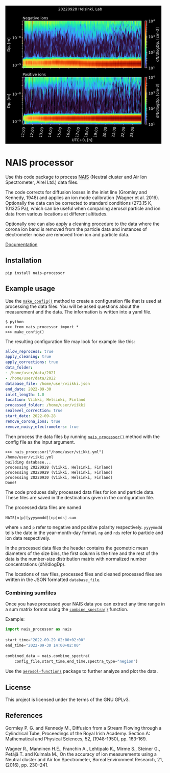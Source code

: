 ![data](./small_img.png)

# NAIS processor
Use this code package to process [NAIS](https://www.airel.ee/products/nais/) (Neutral cluster and Air Ion Spectrometer, Airel Ltd.) data files.

The code corrects for diffusion losses in the inlet line (Gromley and Kennedy, 1948) and applies an ion mode calibration (Wagner et al. 2016). Optionally the data can be corrected to standard conditions (273.15 K, 101325 Pa), which can be useful when comparing aerosol particle and ion data from various locations at different altitudes.

Optionally one can also apply a cleaning procedure to the data where the corona ion band is removed from the particle data and instances of electrometer noise are removed from ion and particle data.

[Documentation](https://jlpl.github.io/nais-processor/)

## Installation
```shell
pip install nais-processor
```

## Example usage
Use the [`make_config()`](https://jlpl.github.io/nais-processor/#nais_processor.make_config) method to create a configuration file that is used at processing the data files. You will be asked questions about the measurement and the data. The information is written into a yaml file.
```
$ python
>>> from nais_processor import *
>>> make_config()
```
The resulting configuration file may look for example like this:
```yaml
allow_reprocess: true
apply_cleaning: true
apply_corrections: true
data_folder:
- /home/user/data/2021 
- /home/user/data/2022
database_file: /home/user/viikki.json
end_date: 2022-09-30
inlet_length: 1.0
location: Viikki, Helsinki, Finland
processed_folder: /home/user/viikki
sealevel_correction: true
start_date: 2022-09-28
remove_corona_ions: true
remove_noisy_electrometers: true
```
Then process the data files by running [`nais_processor()`](https://jlpl.github.io/nais-processor/#nais_processor.nais_processor) method with the config file as the input argument.
```
>>> nais_processor("/home/user/viikki.yml")
/home/user/viikki.yml
building database...
processing 20220928 (Viikki, Helsinki, Finland)
processing 20220929 (Viikki, Helsinki, Finland)
processing 20220930 (Viikki, Helsinki, Finland)
Done!
```
The code produces daily processed data files for ion and particle data. These files are saved in the destinations given in the configuration file.

The processed data files are named

`NAIS[n|p][yyyymmdd][np|nds].sum`

where `n` and `p` refer to negative and positive polarity respectively. `yyyymmdd` tells the date in the year-month-day format. `np` and `nds` refer to particle and ion data respectively.

In the processed data files the header contains the geometric mean diameters of the size bins, the first column is the time and the rest of the data is the number-size distribution matrix with normalized number concentrations (dN/dlogDp). 

The locations of raw files, processed files and cleaned processed files are written in the JSON formatted `database_file`.

### Combining sumfiles
Once you have processed your NAIS data you can extract any time range in a sum matrix format using the [`combine_spectra()`](https://jlpl.github.io/nais-processor/#nais_processor.combine_spectra) function.

Example:
```python
import nais_processor as nais

start_time="2022-09-29 02:00+02:00"
end_time="2022-09-30 14:00+02:00"

combined_data = nais.combine_spectra(
    config_file,start_time,end_time,spectra_type="negion")
```

Use the [`aerosol-functions`](https://github.com/jlpl/aerosol-functions) package to further analyze and plot the data.

## License
This project is licensed under the terms of the GNU GPLv3.

## References
Gormley P. G. and Kennedy M., Diffusion from a Stream Flowing through a Cylindrical Tube, Proceedings of the Royal Irish Academy. Section A: Mathematical and Physical Sciences, 52, (1948-1950), pp. 163-169.

Wagner R., Manninen H.E., Franchin A., Lehtipalo K., Mirme S., Steiner G., Petäjä T. and Kulmala M., On the accuracy of ion measurements using a Neutral cluster and Air Ion Spectrometer, Boreal Environment Research, 21, (2016), pp. 230–241.
